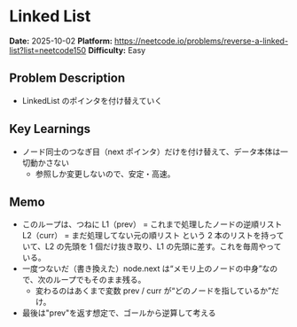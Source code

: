 # Linked List

**Date:** 2025-10-02
**Platform:** https://neetcode.io/problems/reverse-a-linked-list?list=neetcode150
**Difficulty:** Easy

## Problem Description

- LinkedList のポインタを付け替えていく

## Key Learnings

- ノード同士のつなぎ目（next ポインタ）だけを付け替えて、データ本体は一切動かさない
  - 参照しか変更しないので、安定・高速。

## Memo

- このループは、つねに
  L1（prev） = これまで処理したノードの逆順リスト
  L2（curr） = まだ処理してない元の順リスト
  という 2 本のリストを持っていて、L2 の先頭を 1 個だけ抜き取り、L1 の先頭に差す。これを毎周やっている。
- 一度つないだ（書き換えた）node.next は“メモリ上のノードの中身”なので、次のループでもそのまま残る。
  - 変わるのはあくまで変数 prev / curr が“どのノードを指しているか”だけ。
- 最後は"prev"を返す想定で、ゴールから逆算して考える
